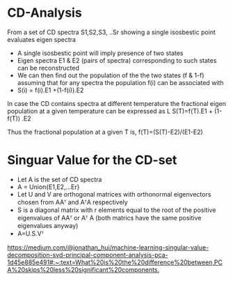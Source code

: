 # CD-Analysis



From a set of CD spectra S1,S2,S3, ..Sr showing a single isosbestic point evaluates eigen spectra 

- A single isosbestic point will imply presence of two states 
- Eigen spectra  E1 & E2 (pairs of spectra) corresponding to such states can be reconstructed
- We can then find out the population of the the two states (f & 1-f) assuming that for any spectra the population f(i) can be associated with 
- S(i) = f(i).E1 +(1-f(i)).E2

In case the CD contains spectra at different temperature the fractional eigen population at a given temperature can be expressed as L
S(T)=f(T).E1 + (1-f(T)) .E2

Thus the fractional population at a given T is,
f(T)=(S(T)-E2)/(E1-E2)
# Singuar Value for the CD-set 
- Let A is the set of CD spectra 
- A = Union{E1,E2,...Er} 
- Let U and V are orthogonal matrices with orthonormal eigenvectors chosen from AAᵀ and AᵀA respectively
- S is a diagonal matrix with r elements equal to the root of the positive eigenvalues of AAᵀ or Aᵀ A (both matrics have the same positive eigenvalues anyway)
-  A=U.S.Vᵀ

<https://medium.com/@jonathan_hui/machine-learning-singular-value-decomposition-svd-principal-component-analysis-pca-1d45e885e491#:~:text=What%20is%20the%20difference%20between,PCA%20skips%20less%20significant%20components.>

